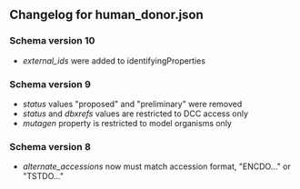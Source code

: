 ## Changelog for human_donor.json

### Schema version 10

* *external_ids* were added to identifyingProperties

### Schema version 9

* *status* values "proposed" and "preliminary" were removed
* *status* and *dbxrefs* values are restricted to DCC access only
* *mutagen* property is restricted to model organisms only

### Schema version 8

* *alternate_accessions* now must match accession format, "ENCDO..." or "TSTDO..."